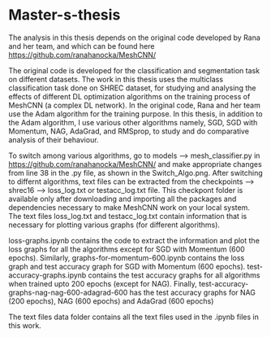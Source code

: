 # Master-s-thesis
The analysis in this thesis depends on the original code developed by Rana and her team, and which can be found here https://github.com/ranahanocka/MeshCNN/

The original code is developed for the classification and segmentation task on different datasets. The work in this thesis uses the multiclass classification task done on SHREC dataset, for studying and analysing the effects of different DL optimization algorithms on the training process of MeshCNN (a complex DL network). In the original code, Rana and her team use the Adam algorithm for the training purpose. In this thesis, in addition to the Adam algorithm,  I use various other algorithms namely, SGD, SGD with Momentum, NAG, AdaGrad, and RMSprop, to study and do comparative analysis of their behaviour.

To switch among various algorithms, go to models --> mesh_classifier.py in https://github.com/ranahanocka/MeshCNN/ and make appropriate changes from line 38 in the .py file, as shown in the Switch_Algo.png.
After switching to differnt algorithms, text files can be extracted from the checkpoints --> shrec16 --> loss_log.txt or testacc_log.txt file. This checkpont folder is available only after downloading and importing all the packages and dependencies necessary to make MeshCNN work on your local system. The text files loss_log.txt and testacc_log.txt contain information that is necessary for plotting various graphs (for different algorithms).

loss-graphs.ipynb contains the code to extract the information and plot the loss graphs for all the algorithms except for SGD with Momentum (600 epochs).
Similarly, graphs-for-momentum-600.ipynb contains the loss graph and test accuracy graph for SGD with Momentum (600 epochs).
test-accuracy-graphs.ipynb contains the test accuracy graphs for all algorithms when trained upto 200 epochs (except for NAG).
Finally, test-accuracy-graphs-nag-nag-600-adagrad-600 has the test accuracy graphs for NAG (200 epochs), NAG (600 epochs) and AdaGrad (600 epochs)

The text files data folder contains all the text files used in the .ipynb files in this work.

